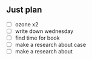 ## Just plan
- [ ] ozone x2
- [ ] write down wednesday
- [ ] find time for book
- [ ] make a research about case
- [ ] make a research about
